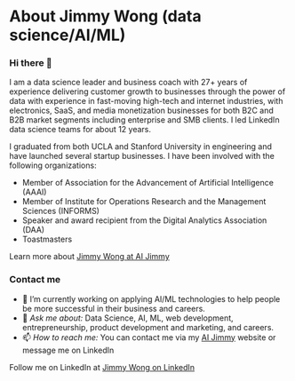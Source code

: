 # About Jimmy Wong (data science/AI/ML)

### Hi there 👋

I am a data science leader and business coach with 27+ years of experience delivering customer growth to businesses through the power of data with experience in fast-moving high-tech and internet industries, with electronics, SaaS, and media monetization businesses for both B2C and B2B market segments including enterprise and SMB clients. I led LinkedIn data science teams for about 12 years.

I graduated from both UCLA and Stanford University in engineering and have launched several startup businesses. I have been involved with the following organizations:

- Member of Association for the Advancement of Artificial Intelligence (AAAI)
- Member of Institute for Operations Research and the Management Sciences (INFORMS)
- Speaker and award recipient from the Digital Analytics Association (DAA)
- Toastmasters

Learn more about [Jimmy Wong at AI Jimmy](https://www.aijimmy.com/about/)

### Contact me

- 🔭 I’m currently working on applying AI/ML technologies to help people be more successful in their business and careers.
- 💬 *Ask me about:* Data Science, AI, ML, web development, entrepreneurship, product development and marketing, and careers.
- 📫 *How to reach me:* You can contact me via my [AI Jimmy](https://www.aijimmy.com/) website or message me on LinkedIn

Follow me on LinkedIn at [Jimmy Wong on LinkedIn](https://www.linkedin.com/in/jimmywong/)


<!-- 
**jimwongcode/jimwongcode** is a ✨ _special_ ✨ repository because its `README.md` (this file) appears on your GitHub profile. 
 
Here are some ideas to get you started:

- 🔭 I’m currently working on ...
- 🌱 I’m currently learning ...
- 👯 I’m looking to collaborate on ...
- 🤔 I’m looking for help with ...
- 💬 Ask me about ...
- 📫 How to reach me: ...
- 😄 Pronouns: ...
- ⚡ Fun fact: ...
-->
